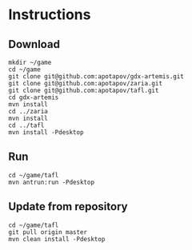 # Instructions

## Download
```
mkdir ~/game
cd ~/game
git clone git@github.com:apotapov/gdx-artemis.git
git clone git@github.com:apotapov/zaria.git
git clone git@github.com:apotapov/tafl.git
cd gdx-artemis
mvn install
cd ../zaria
mvn install
cd ../tafl
mvn install -Pdesktop
```
 
## Run
```
cd ~/game/tafl
mvn antrun:run -Pdesktop
```

## Update from repository
```
cd ~/game/tafl
git pull origin master
mvn clean install -Pdesktop
```

